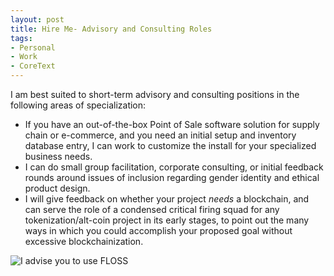 ```yaml
---
layout: post
title: Hire Me- Advisory and Consulting Roles
tags:
- Personal
- Work
- CoreText
---
```


I am best suited to short-term advisory and consulting positions in the following areas of specialization:

* If you have an out-of-the-box Point of Sale software solution for supply chain or e-commerce, and you need an initial setup and inventory database entry, I can work to customize the install for your specialized business needs.
* I can do small group facilitation, corporate consulting, or initial feedback rounds around issues of inclusion regarding gender identity and ethical product design.
* I will give feedback on whether your project *needs* a blockchain, and can serve the role of a condensed critical firing squad for any tokenization/alt-coin project in its early stages, to point out the many ways in which you could accomplish your proposed goal without excessive blockchainization.

![I advise you to use FLOSS](https://github.com/chiselinc/chiselinc.github.io/assets/imgs/534564251_chroma.jpg)
